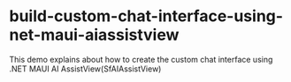 # build-custom-chat-interface-using-net-maui-aiassistview
This demo explains about how to create the custom chat interface using .NET MAUI AI AssistView(SfAIAssistView)
